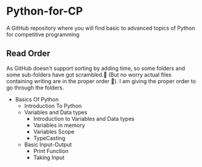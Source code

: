 # Python-for-CP
A GitHub repository where you will find basic to advanced topics of Python for competitive programming

## Read Order
As GitHub doesn't support sorting by adding time, so some folders and some sub-folders have got scrambled.🙁 (But no worry actual files containing writing are in the proper order 🙂). I am giving the proper order to go through the folders.

+ Basics Of Python
  + Introduction To Python
  + Variables and Data types
    + Introduction to Variables and Data types
    + Variables in memory
    + Variables Scope
    + TypeCasting
  + Basic Input-Output
    + Print Function
    + Taking Input
